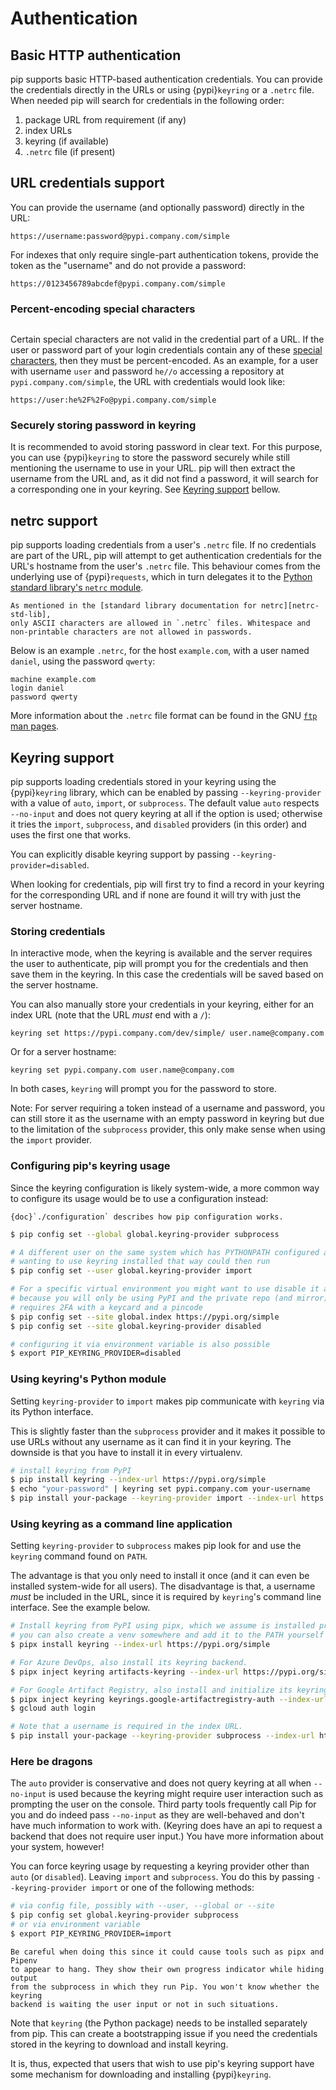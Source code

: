 # Authentication

## Basic HTTP authentication

pip supports basic HTTP-based authentication credentials. You can provide the
credentials directly in the URLs or using {pypi}`keyring` or a `.netrc` file. When
needed pip will search for credentials in the following order:

1. package URL from requirement (if any)
2. index URLs
3. keyring (if available)
4. `.netrc` file (if present)

## URL credentials support

You can provide the username (and optionally password) directly in the URL:

```
https://username:password@pypi.company.com/simple
```

For indexes that only require single-part authentication tokens, provide the
token as the "username" and do not provide a password:

```
https://0123456789abcdef@pypi.company.com/simple
```

### Percent-encoding special characters

```{versionadded} 10.0
```

Certain special characters are not valid in the credential part of a URL.
If the user or password part of your login credentials contain any of these
[special characters][reserved-chars], then they must be percent-encoded. As an
example, for a user with username `user` and password `he//o` accessing a
repository at `pypi.company.com/simple`, the URL with credentials would look
like:

```
https://user:he%2F%2Fo@pypi.company.com/simple
```

[reserved-chars]: https://en.wikipedia.org/wiki/Percent-encoding#Percent-encoding_reserved_characters


### Securely storing password in keyring

It is recommended to avoid storing password in clear text. For this purpose, you can
use {pypi}`keyring` to store the password securely while still mentioning the username
to use in your URL. pip will then extract the username from the URL and, as it did not
find a password, it will search for a corresponding one in your keyring. See [Keyring
support](#keyring-support) bellow.

## netrc support

pip supports loading credentials from a user's `.netrc` file. If no credentials
are part of the URL, pip will attempt to get authentication credentials for the
URL's hostname from the user's `.netrc` file. This behaviour comes from the
underlying use of {pypi}`requests`, which in turn delegates it to the
[Python standard library's `netrc` module][netrc-std-lib].

```{note}
As mentioned in the [standard library documentation for netrc][netrc-std-lib],
only ASCII characters are allowed in `.netrc` files. Whitespace and
non-printable characters are not allowed in passwords.
```

Below is an example `.netrc`, for the host `example.com`, with a user named
`daniel`, using the password `qwerty`:

```
machine example.com
login daniel
password qwerty
```

More information about the `.netrc` file format can be found in the GNU [`ftp`
man pages][netrc-docs].

[netrc-docs]: https://www.gnu.org/software/inetutils/manual/html_node/The-_002enetrc-file.html
[netrc-std-lib]: https://docs.python.org/3/library/netrc.html

## Keyring support

pip supports loading credentials stored in your keyring using the {pypi}`keyring`
library, which can be enabled by passing `--keyring-provider` with a value of `auto`,
`import`, or `subprocess`. The default value `auto` respects `--no-input` and does not
query keyring at all if the option is used; otherwise it tries the `import`,
`subprocess`, and `disabled` providers (in this order) and uses the first one that
works.

You can explicitly disable keyring support by passing `--keyring-provider=disabled`.

When looking for credentials, pip will first try to find a record in your keyring for
the corresponding URL and if none are found it will try with just the server hostname.

### Storing credentials

In interactive mode, when the keyring is available and the server requires the
user to authenticate, pip will prompt you for the credentials and then save
them in the keyring. In this case the credentials will be saved based on the server
hostname.

You can also manually store your credentials in your keyring, either for an index URL
(note that the URL _must_ end with a `/`):

```
keyring set https://pypi.company.com/dev/simple/ user.name@company.com
```

Or for a server hostname:

```
keyring set pypi.company.com user.name@company.com
```

In both cases, `keyring` will prompt you for the password to store.

Note: For server requiring a token instead of a username and password, you can still
store it as the username with an empty password in keyring but due to the limitation of
the `subprocess` provider, this only make sense when using the `import` provider.

### Configuring pip's keyring usage

Since the keyring configuration is likely system-wide, a more common way to
configure its usage would be to use a configuration instead:

```{seealso}
{doc}`./configuration` describes how pip configuration works.
```

```bash
$ pip config set --global global.keyring-provider subprocess

# A different user on the same system which has PYTHONPATH configured and and
# wanting to use keyring installed that way could then run
$ pip config set --user global.keyring-provider import

# For a specific virtual environment you might want to use disable it again
# because you will only be using PyPI and the private repo (and mirror)
# requires 2FA with a keycard and a pincode
$ pip config set --site global.index https://pypi.org/simple
$ pip config set --site global.keyring-provider disabled

# configuring it via environment variable is also possible
$ export PIP_KEYRING_PROVIDER=disabled
```

### Using keyring's Python module

Setting `keyring-provider` to `import` makes pip communicate with `keyring` via
its Python interface.

This is slightly faster than the `subprocess` provider and it makes it possible to use
URLs without any username as it can find it in your keyring. The downside is that you
have to install it in every virtualenv.

```bash
# install keyring from PyPI
$ pip install keyring --index-url https://pypi.org/simple
$ echo "your-password" | keyring set pypi.company.com your-username
$ pip install your-package --keyring-provider import --index-url https://pypi.company.com/
```

### Using keyring as a command line application

Setting `keyring-provider` to `subprocess` makes pip look for and use the
`keyring` command found on `PATH`.

The advantage is that you only need to install it once (and it can even be installed
system-wide for all users).
The disadvantage is that, a username *must* be included in the URL, since it is required
by `keyring`'s command line interface. See the example below.

```bash
# Install keyring from PyPI using pipx, which we assume is installed properly
# you can also create a venv somewhere and add it to the PATH yourself instead
$ pipx install keyring --index-url https://pypi.org/simple

# For Azure DevOps, also install its keyring backend.
$ pipx inject keyring artifacts-keyring --index-url https://pypi.org/simple

# For Google Artifact Registry, also install and initialize its keyring backend.
$ pipx inject keyring keyrings.google-artifactregistry-auth --index-url https://pypi.org/simple
$ gcloud auth login

# Note that a username is required in the index URL.
$ pip install your-package --keyring-provider subprocess --index-url https://username@pypi.example.com/
```

### Here be dragons

The `auto` provider is conservative and does not query keyring at all when
`--no-input` is used because the keyring might require user interaction such as
prompting the user on the console. Third party tools frequently call Pip for
you and do indeed pass `--no-input` as they are well-behaved and don't have
much information to work with. (Keyring does have an api to request a backend
that does not require user input.) You have more information about your system,
however!

You can force keyring usage by requesting a keyring provider other than `auto`
(or `disabled`). Leaving `import` and `subprocess`. You do this by passing
`--keyring-provider import` or one of the following methods:

```bash
# via config file, possibly with --user, --global or --site
$ pip config set global.keyring-provider subprocess
# or via environment variable
$ export PIP_KEYRING_PROVIDER=import
```

```{warning}
Be careful when doing this since it could cause tools such as pipx and Pipenv
to appear to hang. They show their own progress indicator while hiding output
from the subprocess in which they run Pip. You won't know whether the keyring
backend is waiting the user input or not in such situations.
```

Note that `keyring` (the Python package) needs to be installed separately from
pip. This can create a bootstrapping issue if you need the credentials stored in
the keyring to download and install keyring.

It is, thus, expected that users that wish to use pip's keyring support have
some mechanism for downloading and installing {pypi}`keyring`.
